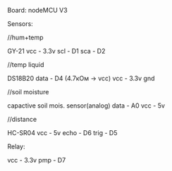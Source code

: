 Board: 
nodeMCU V3

Sensors:

//hum+temp

GY-21
vcc - 3.3v 
scl - D1
sca - D2

//temp liquid

DS18B20
data - D4 (4.7кОм -> vcc)
vcc  - 3.3v
gnd

//soil moisture

capactive soil mois. sensor(analog)
data - A0
vcc  - 5v

//distance

HC-SR04
vcc  - 5v
echo - D6 
trig - D5

Relay:

vcc - 3.3v
pmp - D7





